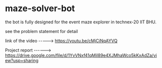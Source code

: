 # maze-solver-bot

the bot is fully designed for the event maze explorer in technex-20 IIT BHU.

see the problem statement for detail

link of the video ----->  https://youtu.be/cMjCiNqAYVQ

Project report ------> https://drive.google.com/file/d/1YvVNxf41qMiI89e4XJMhaWco5kKxAdZa/view?usp=sharing
